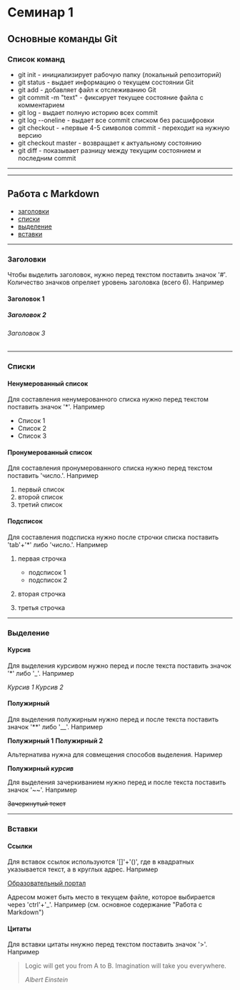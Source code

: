 # Семинар 1

## Основные команды Git

### Список команд

* git init - инициализирует рабочую папку (локальный репозиторий)
* git status - выдает информацию о текущем состоянии Git
* git add - добавляет файл к отслеживанию Git
* git commit -m "text" - фиксирует текущее состояние файла с комментарием
* git log - выдает полную историю всех commit
* git log --oneline - выдает все commit списком без расшифровки
* git checkout - +первые 4-5 символов commit - переходит на нужную версию
* git checkout master - возвращает к актуальному состоянию
* git diff - показывает разницу между текущим состоянием и последним commit

___
___

## Работа с Markdown

* [заголовки](#заголовки)
* [списки](#списки)
* [выделениe](#выделениe)
* [вставки](#вставки)

___

### Заголовки

Чтобы выделить заголовок, нужно перед текстом поставить значок '#'. Количество значков опреляет уровень заголовка (всего 6). Например

#### Заголовок 1

##### Заголовок 2

###### Заголовок 3

___

### Списки

#### Ненумерованный список

Для составления ненумерованного списка нужно перед текстом поставить значок '*'. Например

* Список 1
* Список 2
* Список 3

#### Пронумерованный список

Для составления пронумерованного списка нужно перед текстом поставить 'число.'. Например

1. первый список
2. второй список
3. третий список

#### Подсписок

Для составления подсписка нужно после строчки списка поставить 'tab'+'*' либо 'число.'. Например

1. первая строчка

    * подсписок 1
    * подсписок 2

2. вторая строчка
3. третья строчка

___

### Выделениe

#### Курсив

Для выделения курсивом нужно перед и после текста поставить значок '*' либо '_'. Например

*Курсив 1* *Курсив 2*

#### Полужирный

Для выделения полужирным нужно перед и после текста поставить значок '**' либо '__'. Например

**Полужирный 1** **Полужирный 2**

Альтернатива нужна для совмещения способов выделения. Наример

**Полужирный *курсив***

Для выделения зачеркиванием нужно перед и после текста поставить значок '~~'. Например

~~Зачеркнутый текст~~

___

### Вставки

#### Ссылки

Для вставок ссылок используются '[]'+'()', где в квадратных указывается текст, а в круглых адрес. Например

[Образовательный портал](https://gb.ru/)

Адресом может быть место в текущем файле, которое выбирается через 'ctrl'+'_'. Например (см. основное содержание "Работа с Markdown")

#### Цитаты

Для вставки цитаты ннужно перед текстом поставить значок '>'. Например

>Logic will get you from A to B. Imagination will take you everywhere.
>
>*Albert Einstein*
